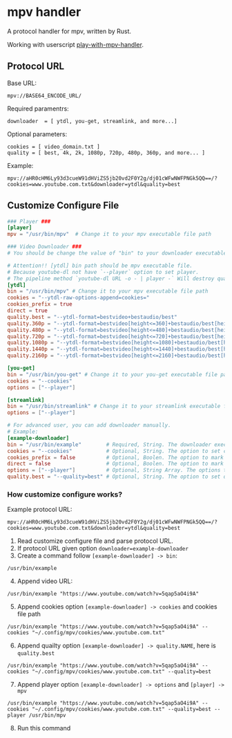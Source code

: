 # mpv handler

A protocol handler for mpv, written by Rust.

Working with userscript [play-with-mpv-handler][mpv-handler-greasyfork].

## Protocol URL

Base URL:

```
mpv://BASE64_ENCODE_URL/
```

Required paramentrs:

```
downloader  = [ ytdl, you-get, streamlink, and more...]
```

Optional parameters:

```
cookies = [ video_domain.txt ]
quality = [ best, 4k, 2k, 1080p, 720p, 480p, 360p, and more... ]
```

Example:

```
mpv://aHR0cHM6Ly93d3cueW91dHViZS5jb20vd2F0Y2g/dj01cWFwNWFPNGk5QQ==/?cookies=www.youtube.com.txt&downloader=ytdl&quality=best
```

## Customize Configure File

```toml
### Player ###
[player]
mpv = "/usr/bin/mpv"  # Change it to your mpv executable file path

### Video Downloader ###
# You should be change the value of "bin" to your downloader executable file path.

# Attention!! [ytdl] bin path should be mpv executable file.
# Because youtube-dl not have `--player` option to set player.
# The pipeline method `youtube-dl URL -o - | player -` Will destroy quality choices.
[ytdl]
bin = "/usr/bin/mpv" # Change it to your mpv executable file path
cookies = "--ytdl-raw-options-append=cookies="
cookies_prefix = true
direct = true
quality.best = "--ytdl-format=bestvideo+bestaudio/best"
quality.360p = "--ytdl-format=bestvideo[height<=360]+bestaudio/best[height<=360]/best"
quality.480p = "--ytdl-format=bestvideo[height<=480]+bestaudio/best[height<=480]/best"
quality.720p = "--ytdl-format=bestvideo[height<=720]+bestaudio/best[height<=720]/best"
quality.1080p = "--ytdl-format=bestvideo[height<=1080]+bestaudio/best[height<=1080]/best"
quality.1440p = "--ytdl-format=bestvideo[height<=1440]+bestaudio/best[height<=1440]/best"
quality.2160p = "--ytdl-format=bestvideo[height<=2160]+bestaudio/best[height<=2160]/best"

[you-get]
bin = "/usr/bin/you-get" # Change it to your you-get executable file path
cookies = "--cookies"
options = ["--player"]

[streamlink]
bin = "/usr/bin/streamlink" # Change it to your streamlink executable file path
options = ["--player"]

# For advanced user, you can add downloader manually.
# Example:
[example-downloader]
bin = "/usr/bin/example"        # Required, String. The downloader executable file path.
cookies = "--cookies"           # Optional, String. The option to set cookies, if it support pass cookies.
cookies_prefix = false          # Optional, Boolen. The option to mark cookies option is prefix.
direct = false                  # Optional, Boolen. The option to mark downlader is player.
options = ["--player"]          # Optional, String Array. The options to set player or output.
quality.best = "--quality=best" # Optional, String. The option to set quality.
```

### How customize configure works?

Example protocol URL:

```
mpv://aHR0cHM6Ly93d3cueW91dHViZS5jb20vd2F0Y2g/dj01cWFwNWFPNGk5QQ==/?cookies=www.youtube.com.txt&downloader=ytdl&quality=best
```

1. Read customize configure file and parse protocol URL.
2. If protocol URL given option `downloader=example-downloader`
3. Create a command follow `[example-downloader] -> bin`:

```
/usr/bin/example
```

4. Append video URL:

```
/usr/bin/example "https://www.youtube.com/watch?v=5qap5aO4i9A"
```

5. Append cookies option `[example-downloader] -> cookies` and cookies file path

```
/usr/bin/example "https://www.youtube.com/watch?v=5qap5aO4i9A" --cookies "~/.config/mpv/cookies/www.youtube.com.txt"
```

6. Append quailty option `[example-downloader] -> quality.NAME`, here is `quality.best`

```
/usr/bin/example "https://www.youtube.com/watch?v=5qap5aO4i9A" --cookies "~/.config/mpv/cookies/www.youtube.com.txt" --quality=best
```

7. Append player option `[example-downloader] -> options` and `[player] -> mpv`

```
/usr/bin/example "https://www.youtube.com/watch?v=5qap5aO4i9A" --cookies "~/.config/mpv/cookies/www.youtube.com.txt" --quality=best --player /usr/bin/mpv
```

8. Run this command

[mpv-handler-greasyfork]: https://greasyfork.org/scripts/416271-play-with-mpv
[play-with-mpv-handler]: https://github.com/akiirui/userscript/tree/main/play-with-mpv-handler
